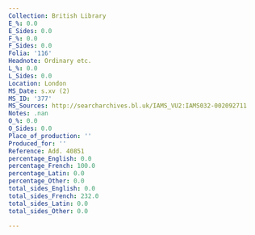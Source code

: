 ```yaml
---
Collection: British Library
E_%: 0.0
E_Sides: 0.0
F_%: 0.0
F_Sides: 0.0
Folia: '116'
Headnote: Ordinary etc.
L_%: 0.0
L_Sides: 0.0
Location: London
MS_Date: s.xv (2)
MS_ID: '377'
MS_Sources: http://searcharchives.bl.uk/IAMS_VU2:IAMS032-002092711
Notes: .nan
O_%: 0.0
O_Sides: 0.0
Place_of_production: ''
Produced_for: ''
Reference: Add. 40851
percentage_English: 0.0
percentage_French: 100.0
percentage_Latin: 0.0
percentage_Other: 0.0
total_sides_English: 0.0
total_sides_French: 232.0
total_sides_Latin: 0.0
total_sides_Other: 0.0

---
```

